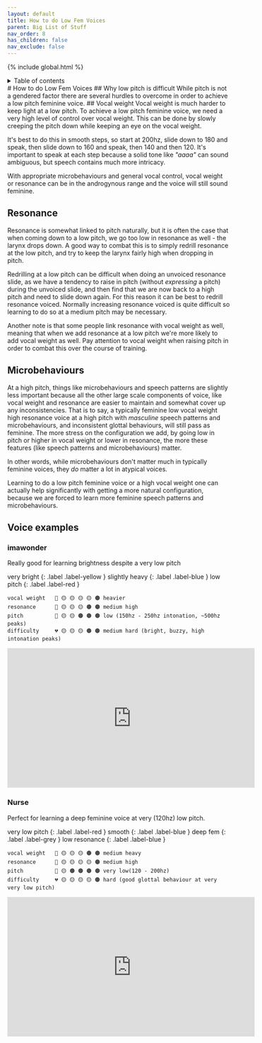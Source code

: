 ```yaml
---
layout: default
title: How to do Low Fem Voices
parent: Big List of Stuff
nav_order: 8
has_children: false
nav_exclude: false
---
```

{% include global.html %}
<details closed markdown="block">
  <summary>
    Table of contents
  </summary>
{: .text-delta }
1. TOC
{:toc}
</details>
# How to do Low Fem Voices
## Why low pitch is difficult
While pitch is not a gendered factor there are several hurdles to overcome in order to achieve a low pitch feminine voice.
## Vocal weight
Vocal weight is much harder to keep light at a low pitch. To achieve a low pitch feminine voice, we need a very high level of control over vocal weight.
This can be done by slowly creeping the pitch down while keeping an eye on the vocal weight.

It's best to do this in smooth steps, so start at 200hz, slide down to 180 and speak, then slide down to 160 and speak, then 140 and then 120. It's important to speak at each step because a solid tone like _"aaaa"_ can sound ambiguous, but speech contains much more intricacy.

With appropriate microbehaviours and general vocal control, vocal weight or resonance can be in the androgynous range and the voice will still sound feminine.

## Resonance
Resonance is somewhat linked to pitch naturally, but it is often the case that when coming down to a low pitch, we go too low in resonance as well - the larynx drops down.
A good way to combat this is to simply redrill resonance at the low pitch, and try to keep the larynx fairly high when dropping in pitch.

Redrilling at a low pitch can be difficult when doing an unvoiced resonance slide, as we have a tendency to raise in pitch (without _expressing_ a pitch) during the unvoiced slide, and then find that we are now back to a high pitch and need to slide down again. For this reason it can be best to redrill resonance voiced. Normally increasing resonance voiced is quite difficult so learning to do so at a medium pitch may be necessary.

Another note is that some people link resonance with vocal weight as well, meaning that when we add resonance at a low pitch we're more likely to add vocal weight as well. Pay attention to vocal weight when raising pitch in order to combat this over the course of training.

## Microbehaviours
At a high pitch, things like microbehaviours and speech patterns are slightly less important because all the other large scale components of voice, like vocal weight and resonance are easier to maintain and somewhat cover up any inconsistencies. That is to say, a typically feminine low vocal weight high resonance voice at a high pitch with _masculine_ speech patterns and microbehaviours, and inconsistent glottal behaviours, will still pass as feminine. The more stress on the configuration we add, by going low in pitch or higher in vocal weight or lower in resonance, the more these features (like speech patterns and microbehaviours) matter.

In other words, while microbehaviours don't matter much in typically feminine voices, they _do_ matter a lot in atypical voices.

Learning to do a low pitch feminine voice or a high vocal weight one can actually help significantly with getting a more natural configuration, because we are forced to learn more feminine speech patterns and microbehaviours.

## Voice examples
### imawonder
Really good for learning brightness despite a very low pitch

very bright
{: .label .label-yellow }
slightly heavy
{: .label .label-blue }
low pitch
{: .label .label-red }
```
vocal weight   🥁 🟡 🟡 🟡 🟡 🟤 heavier
resonance      🎻 🟡 🟡 🟡 🟤 🟤 medium high
pitch          🎵 🟡 🟡 🟤 🟤 🟤 low (150hz - 250hz intonation, ~500hz peaks)
difficulty     💔 🟡 🟡 🟡 🟤 🟤 medium hard (bright, buzzy, high intonation peaks)
```
<p align="left">
  <iframe width="560" height="315" src="https://www.youtube.com/embed/fmgoaFjsqt4?start=4409" title="YouTube video player" frameborder="0" allow="accelerometer; autoplay; clipboard-write; encrypted-media; gyroscope; picture-in-picture" allowfullscreen></iframe>
</p>

### Nurse
Perfect for learning a deep feminine voice at very (120hz) low pitch.

very low pitch
{: .label .label-red }
smooth
{: .label .label-blue }
deep fem
{: .label .label-grey }
low resonance
{: .label .label-blue }
```
vocal weight   🥁 🟡 🟡 🟡 🟤 🟤 medium heavy
resonance      🎻 🟡 🟡 🟡 🟡 🟤 medium high
pitch          🎵 🟡 🟤 🟤 🟤 🟤 very low(120 - 200hz)
difficulty     💔 🟡 🟡 🟡 🟡 🟤 hard (good glottal behaviour at very very low pitch)
```
<p align="left">
  <iframe width="560" height="315" src="https://www.youtube.com/embed/3u6snmQNTRQ" title="YouTube video player" frameborder="0" allow="accelerometer; autoplay; clipboard-write; encrypted-media; gyroscope; picture-in-picture" allowfullscreen></iframe>
</p>
